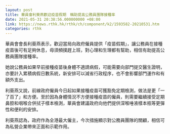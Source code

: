 ```yaml
---
layout: post
title: 華員會利葵燕歡迎疫苗假期　稱助提高公務員團隊接種率
date: 2021-05-31 20:38:56.000000000 +08:00
link: https://news.rthk.hk/rthk/ch/component/k2/1593582-20210531.htm
categories: rthk
---
```


華員會會長利葵燕表示，歡迎當局向政府僱員提供「疫苗假期」，讓公務員在接種疫苗後可有足夠休息，毋須頻撲趕上班，對心理和生理都有幫助，相信有助提高公務員團隊接種率。

她說公務員如果早前接種疫苗後身體不適請病假，可能需要向部門提交醫生證明，亦要計入累積病假日數系統，新安排可以減省行政程序，也不會影響部門運作和有額外支出。

利葵燕又說，前線政府僱員今日起如果接種疫苗可獲豁免定期檢測，做法是更「一了百了」和方便。至於因為身體情況不方便接種疫苗的僱員，則需要繼續接受定期鼻腔和咽喉合併拭子樣本檢測，華員會建議政府向他們提供深喉唾液樣本瓶等更彈性和便利的安排。

利葵燕認為，政府作為全港最大僱主，今次措施顯示對公務員團隊的關顧，相信可為私營企業帶來正面和示範作用。
